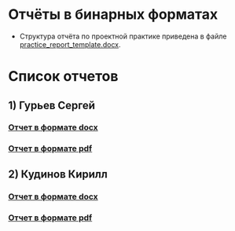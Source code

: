 # Отчёты в бинарных форматах

- Структура отчёта по проектной практике приведена в файле [practice_report_template.docx](practice_report_template.docx).

# Список отчетов

## 1) Гурьев Сергей
### [Отчет в формате docx](https://github.com/Ahdyshba/practice-2025-1/blob/master/reports/%D0%93%D1%83%D1%80%D1%8C%D0%B5%D0%B2%D0%A1%D0%B5%D1%80%D0%B3%D0%B5%D0%B9_241-3211.docx) 
### [Отчет в формате pdf](https://github.com/Ahdyshba/practice-2025-1/blob/master/reports/%D0%93%D1%83%D1%80%D1%8C%D0%B5%D0%B2%D0%A1%D0%B5%D1%80%D0%B3%D0%B5%D0%B9_241-3211.pdf) 
## 2) Кудинов Кирилл
### [Отчет в формате docx](https://github.com/Ahdyshba/practice-2025-1/blob/master/reports/%D0%9A%D1%83%D0%B4%D0%B8%D0%BD%D0%BE%D0%B2%D0%9A%D0%B8%D1%80%D0%B8%D0%BB%D0%BB_241-3211.docx) 
### [Отчет в формате pdf](https://github.com/Ahdyshba/practice-2025-1/blob/master/reports/%D0%9A%D1%83%D0%B4%D0%B8%D0%BD%D0%BE%D0%B2%D0%9A%D0%B8%D1%80%D0%B8%D0%BB%D0%BB_241-3211.pdf) 
